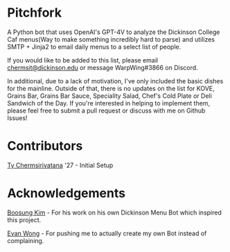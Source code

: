 # Pitchfork
A Python bot that uses OpenAI's GPT-4V to analyze the Dickinson College Caf menus(Way to make something incredibly hard to parse) and utilizes SMTP + Jinja2 to email daily menus to a select list of people.

If you would like to be added to this list, please email chermsit@dickinson.edu or message WarpWing#3866 on Discord.

In additional, due to a lack of motivation, I've only included the basic dishes for the mainline. Outside of that, there is no updates on the list for KOVE, Grains Bar, Grains Bar Sauce, Speciality Salad, Chef's Cold Plate or Deli Sandwich of the Day. If you're interested in helping to implement them, please feel free to submit a pull request or discuss with me on Github Issues!


# Contributors
[Ty Chermsirivatana](https://github.com/WarpWing) '27 - Initial Setup 

# Acknowledgements 
[Boosung Kim](https://github.com/boosungkim) - For his work on his own Dickinson Menu Bot which inspired this project.

[Evan Wong](https://github.com/evanwong1020) - For pushing me to actually create my own Bot instead of complaining.
